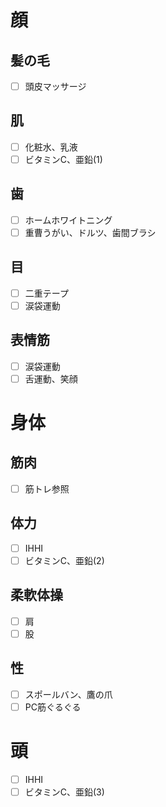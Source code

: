 # 顔
## 髪の毛
- [ ] 頭皮マッサージ
## 肌
- [ ] 化粧水、乳液
- [ ] ビタミンC、亜鉛(1)
## 歯
- [ ] ホームホワイトニング
- [ ] 重曹うがい、ドルツ、歯間ブラシ
## 目
- [ ] 二重テープ
- [ ] 涙袋運動
## 表情筋
- [ ] 涙袋運動
- [ ] 舌運動、笑顔
# 身体
## 筋肉
- [ ] 筋トレ参照
## 体力
- [ ] IHHI
- [ ] ビタミンC、亜鉛(2)
## 柔軟体操
- [ ] 肩
- [ ] 股
## 性
- [ ] スポールバン、鷹の爪
- [ ] PC筋ぐるぐる
# 頭
- [ ] IHHI
- [ ] ビタミンC、亜鉛(3)
